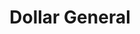 ---
title: "Dollar General"
url: /gladstone/dollar-general-north-oak-trafficway/
shop: Kramladen
---